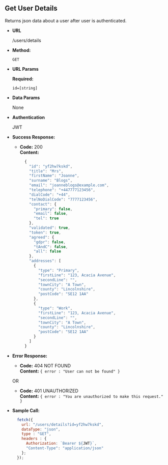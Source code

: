 ## **Get User Details**

Returns json data about a user after user is authenticated.

- **URL**

  /users/details

- **Method:**

  `GET`

- **URL Params**

  **Required:**

  `id=[string]`

- **Data Params**

  None

- **Authentication**

  JWT

- **Success Response:**

  - **Code:** 200 <br />
    **Content:** 
    ```javascript
      {
        "id": "yf2hw7kskd",
        "title": "Mrs",
        "firstName": "Joanne",
        "surname": "Blogs",
        "email": "joanneblogs@example.com",
        "telephone": "+447777123456",
        "dialCode": "+44",
        "telNoDialCode": "7777123456",
        "contact": {
          "primary": false,
          "email": false,
          "tel": true
        },
        "validated": true,
        "token": true,
        "agreed": {
          "gdpr": false,
          "tAndC": false,
          "all": false
        },
        "addresses": [
          {
            "type": "Primary",
            "firstLine": "123, Acacia Avenue",
            "secondLine": "",
            "townCity": "A Town",
            "county": "Lincolnshire",
            "postCode": "SE12 1AA"
          },
          {
            "type": "Work",
            "firstLine": "123, Acacia Avenue",
            "secondLine": "",
            "townCity": "A Town",
            "county": "Lincolnshire",
            "postCode": "SE12 1AA"
          }
        ]
      }
    ```

- **Error Response:**

  - **Code:** 404 NOT FOUND <br />
    **Content:** `{ error : "User can not be found" }`

  OR

  - **Code:** 401 UNAUTHORIZED <br />
    **Content:** `{ error : "You are unauthorized to make this request." }`

- **Sample Call:**

  ```javascript
    fetch({
      url: "/users/details?id=yf2hw7kskd",
      dataType: "json",
      type : "GET",
      headers : {
        Authorization: `Bearer ${JWT}`,
        "Content-Type": "application/json"
      };
    });
  ```
